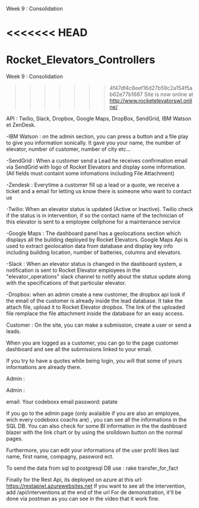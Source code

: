 Week 9 : Consolidation

<<<<<<< HEAD
=======
# Rocket_Elevators_Controllers
Week 9 : Consolidation

>>>>>>> 4f47df4c8eef16d27b59c2a154f5ab62e77b1687
Site is now online at http://www.rocketelevatorswl.online/

API : Twilio, Slack, Dropbox, Google Maps, DropBox, SendGrid, IBM Watson et ZenDesk.

-IBM Watson : on the admin section, you can press a button and a file play to give you information sonically. It gave you your name, the number of elevator, number of customer, number of city etc...

-SendGrid : When a customer send a Lead he receives confirmation email via SendGrid with logo of Rocket Elevators and display some information. (All fields must containt some infomations including File Attachment)

-Zendesk : Everytime a customer fill up a lead or a quote, we receive a ticket and a email for letting us know there is someone who want to contact us

-Twilio: When an elevator status is updated (Active or Inactive). Twilio check if the status is in intervention, if so the contact name of the technician of this elevator is sent to a employee cellphone for a maintenance service

-Google Maps : The dashboard panel has a geolocations section which displays all the building deployed by Rocket Elevators. Google Maps Api is used to extract geolocation data from database and display key info including building location, number of batteries, columns and elevators.

-Slack : When an elevator status is changed in the dashboard system, a notification is sent to Rocket Elevator employees in the "elevator_operations" slack channel to notify about the status update along with the specifications of that particular elevator.

-Dropbox: when an admin create a new customer, the dropbox api look if the email of the customer is already inside the lead database. It take the attach file, upload it to Rocket Elevator dropbox. The link of the uploaded file remplace the file attachment inside the database for an easy access.

Customer : On the site, you can make a submission, create a user or send a leads.

When you are logged as a customer, you can go to the page customer dashboard and see all the submissions linked to your email.

If you try to have a quotes while being login, you will that some of yours informations are already there.

Admin :

Admin :

email: Your codeboxx email
password: patate

If you go to the admin page (only avalaible if you are also an employee, wich every codeboxx coachs are) , you can see all the informations in the SQL DB. You can also check for some BI information in the the dashboard blazer with the link chart or by using the srolldown button on the normal pages.

Furthermore, you can edit your informations of the user profil likes last name, first name, compagny, password ect.


To send the data from sql to postgresql DB use :  rake transfer_for_fact


Finally for the Rest Api, its deployed on azure at this url: https://restapiwl.azurewebsites.net
If you want to see all the intervention, add /api/interventions at the end of the url
For de demonstration, it'll be done via postman as you can see in the video that it work fine.


